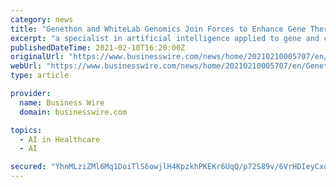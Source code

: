```yaml
---
category: news
title: "Genethon and WhiteLab Genomics Join Forces to Enhance Gene Therapy Through Artificial Intelligence"
excerpt: "a specialist in artificial intelligence applied to gene and cell therapies, has signed a partnership agreement with Genethon, a pioneering research center in the field of gene therapy. The ..."
publishedDateTime: 2021-02-10T16:20:00Z
originalUrl: "https://www.businesswire.com/news/home/20210210005707/en/Genethon-and-WhiteLab-Genomics-Join-Forces-to-Enhance-Gene-Therapy-Through-Artificial-Intelligence"
webUrl: "https://www.businesswire.com/news/home/20210210005707/en/Genethon-and-WhiteLab-Genomics-Join-Forces-to-Enhance-Gene-Therapy-Through-Artificial-Intelligence"
type: article

provider:
  name: Business Wire
  domain: businesswire.com

topics:
  - AI in Healthcare
  - AI

secured: "YhnMLziZMl6Mq1DoiTlS6owjlH4KpzkhPKEKr6UqQ/p72S89v/6VrHDIeyCxqs6NyrmMz5SU+vMevkISZpcQOH5L6omKP+A0dndl6u+PwsMdnyEkkYUgB/nUUSirZdgt+eX029B+18g9ccijFZR2e2ULCSUFjyyqssXn6qqVaU4oif4ClImbQVcdcg3DExqGdgY4bw6MsSIXaxSQu/LuAGY2IP0wh33jEjaLB2umlBh+ptwDQS01r17m0BTQGMBvUsNWy+c6oiCqGyETNHZ7BP/js1Q8TZw4aZVZy5avMzKPBqIPrhUhtH6TEphSUB7HkqYdeUFt08B8xhaeGS6fneaJzk0oUUT3N5pxTjQvW8A=;jp3wgpyxIKA7vMd6kr6rXA=="
---
```


